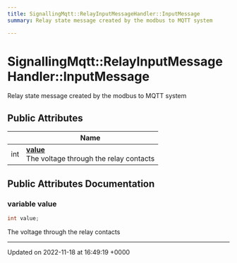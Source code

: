 ```yaml
---
title: SignallingMqtt::RelayInputMessageHandler::InputMessage
summary: Relay state message created by the modbus to MQTT system 

---
```


# SignallingMqtt::RelayInputMessageHandler::InputMessage



Relay state message created by the modbus to MQTT system 

## Public Attributes

|                | Name           |
| -------------- | -------------- |
| int | **[value](/SignallingSystem-doc/mainsystem/Classes/classSignallingMqtt_1_1RelayInputMessageHandler_1_1InputMessage/#variable-value)** <br>The voltage through the relay contacts  |

## Public Attributes Documentation

### variable value

```csharp
int value;
```

The voltage through the relay contacts 

-------------------------------

Updated on 2022-11-18 at 16:49:19 +0000